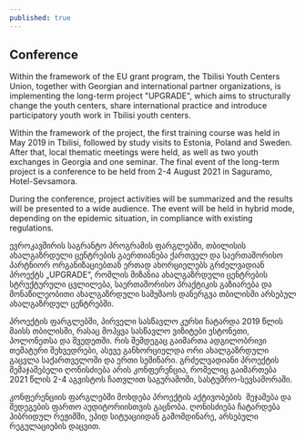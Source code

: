 ```yaml
---
published: true
---
```

## Conference
Within the framework of the EU grant program, the Tbilisi Youth Centers Union, together with Georgian and international partner organizations, is implementing the long-term project &quot;UPGRADE&quot;, which aims to structurally change the youth centers, share international practice and introduce participatory youth work in Tbilisi youth centers.

Within the framework of the project, the first training course was held in May 2019 in Tbilisi, followed by study visits to Estonia, Poland and Sweden. After that, local thematic meetings were held, as well as two youth exchanges in Georgia and one seminar. The final event of the long-term project is a conference to be held from 2-4 August 2021 in Saguramo, Hotel-Sevsamora.

During the conference, project activities will be summarized and the results will be presented to a wide audience. The event will be held in hybrid mode, depending on the epidemic situation, in compliance with existing regulations.

ევროკავშირის საგრანტო პროგრამის ფარგლებში, თბილისის ახალგაზრდული ცენტრების გაერთიანება ქართველ და საერთაშორისო პარტნიორ ორგანიზაციებთან ერთად ახორციელებს გრძელვადიან პროექტს „UPGRADE“, რომლის მიზანია ახალგაზრდული ცენტრების სტრუქტურული ცვლილება, საერთაშორისო პრაქტიკის გაზიარება და მონაწილეობითი ახალგაზრდული სამუშაოს დანერგვა თბილისში არსებულ ახალგაზრდულ ცენტრებში.

პროექტის ფარგლებში, პირველი სასწავლო კურსი ჩატარდა 2019 წლის მაისს თბილისში, რასაც მოჰყვა სასწავლო ვიზიტები ესტონეთი, პოლონეთსა და შვედეთში. რის შემდეგაც გაიმართა ადგილობრივი თემატური შეხვედრები, ასევე
განხორციელდა ორი ახალგაზრდული გაცვლა საქართველოში და ერთი სემინარი. გრძელვადიანი პროექტის შემაჯამებელი ღონისძიება არის კონფერენცია, რომელიც გაიმართება 2021 წლის 2-4 აგვისტოს ჩათვლით საგურამოში,
სასტუმრო-სევსამორაში.

კონფერენციის ფარგლებში მოხდება პროექტის აქტივობების  შეჯამება და შედეგების ფართო აუდიტორიისთვის გაცნობა. ღონისძიება ჩატარდება ჰიბრიდულ რეჟიმში, ეპიდ სიტუაციიდან გამომდინარე, არსებული რეგულაციების დაცვით.

